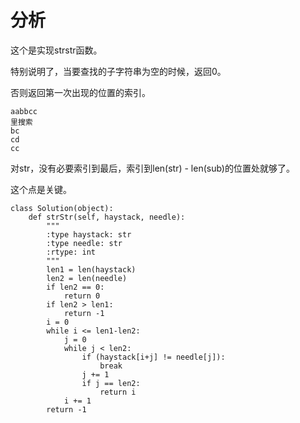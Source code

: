 # 分析

这个是实现strstr函数。

特别说明了，当要查找的子字符串为空的时候，返回0。

否则返回第一次出现的位置的索引。

```
aabbcc
里搜索
bc
cd
cc
```

对str，没有必要索引到最后，索引到len(str) - len(sub)的位置处就够了。

这个点是关键。

```
class Solution(object):
    def strStr(self, haystack, needle):
        """
        :type haystack: str
        :type needle: str
        :rtype: int
        """
        len1 = len(haystack)
        len2 = len(needle)
        if len2 == 0:
            return 0
        if len2 > len1:
            return -1
        i = 0
        while i <= len1-len2:
            j = 0
            while j < len2:
                if (haystack[i+j] != needle[j]):
                    break
                j += 1
                if j == len2:
                    return i
            i += 1
        return -1
```



